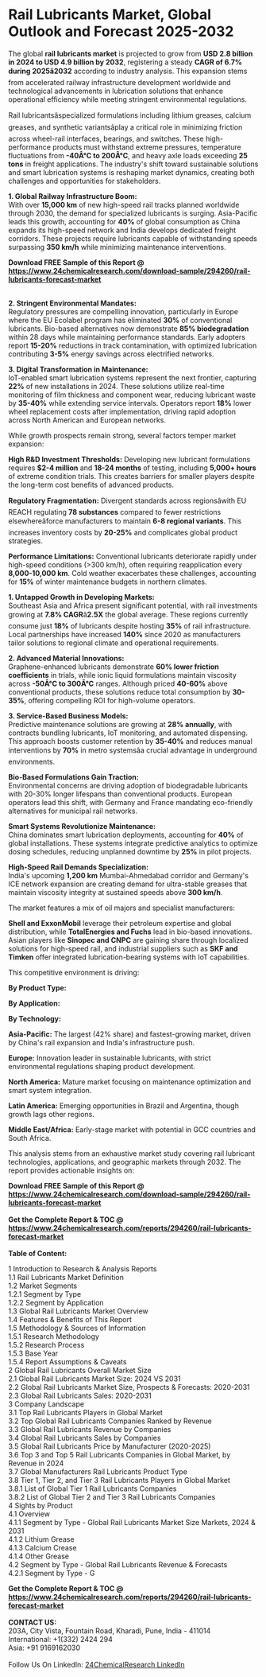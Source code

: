 <h1>Rail Lubricants Market, Global Outlook and Forecast 2025-2032</h1><p>The global <strong>rail lubricants market</strong> is projected to grow from <strong>USD 2.8 billion in 2024 to USD 4.9 billion by 2032</strong>, registering a steady <strong>CAGR of 6.7% during 2025â2032</strong> according to industry analysis. This expansion stems from accelerated railway infrastructure development worldwide and technological advancements in lubrication solutions that enhance operational efficiency while meeting stringent environmental regulations.</p><p>Rail lubricantsâspecialized formulations including lithium greases, calcium greases, and synthetic variantsâplay a critical role in minimizing friction across wheel-rail interfaces, bearings, and switches. These high-performance products must withstand extreme pressures, temperature fluctuations from <strong>-40Â°C to 200Â°C</strong>, and heavy axle loads exceeding <strong>25 tons</strong> in freight applications. The industry's shift toward sustainable solutions and smart lubrication systems is reshaping market dynamics, creating both challenges and opportunities for stakeholders.</p><p><strong>1. Global Railway Infrastructure Boom:</strong><br>
With over <strong>15,000 km</strong> of new high-speed rail tracks planned worldwide through 2030, the demand for specialized lubricants is surging. Asia-Pacific leads this growth, accounting for <strong>40%</strong> of global consumption as China expands its high-speed network and India develops dedicated freight corridors. These projects require lubricants capable of withstanding speeds surpassing <strong>350 km/h</strong> while minimizing maintenance interventions.</p><div><b>Download FREE Sample of this Report @ 
            <a href="https://www.24chemicalresearch.com/download-sample/294260/rail-lubricants-forecast-market">
            https://www.24chemicalresearch.com/download-sample/294260/rail-lubricants-forecast-market</a></b></div><br><p><strong>2. Stringent Environmental Mandates:</strong><br>
Regulatory pressures are compelling innovation, particularly in Europe where the EU Ecolabel program has eliminated <strong>30%</strong> of conventional lubricants. Bio-based alternatives now demonstrate <strong>85% biodegradation</strong> within 28 days while maintaining performance standards. Early adopters report <strong>15-20%</strong> reductions in track contamination, with optimized lubrication contributing <strong>3-5%</strong> energy savings across electrified networks.</p><p><strong>3. Digital Transformation in Maintenance:</strong><br>
IoT-enabled smart lubrication systems represent the next frontier, capturing <strong>22%</strong> of new installations in 2024. These solutions utilize real-time monitoring of film thickness and component wear, reducing lubricant waste by <strong>35-40%</strong> while extending service intervals. Operators report <strong>18%</strong> lower wheel replacement costs after implementation, driving rapid adoption across North American and European networks.</p><p>While growth prospects remain strong, several factors temper market expansion:</p><p><strong>High R&amp;D Investment Thresholds:</strong> Developing new lubricant formulations requires <strong>$2-4 million</strong> and <strong>18-24 months</strong> of testing, including <strong>5,000+ hours</strong> of extreme condition trials. This creates barriers for smaller players despite the long-term cost benefits of advanced products.</p><p><strong>Regulatory Fragmentation:</strong> Divergent standards across regionsâwith EU REACH regulating <strong>78 substances</strong> compared to fewer restrictions elsewhereâforce manufacturers to maintain <strong>6-8 regional variants</strong>. This increases inventory costs by <strong>20-25%</strong> and complicates global product strategies.</p><p><strong>Performance Limitations:</strong> Conventional lubricants deteriorate rapidly under high-speed conditions (&gt;300 km/h), often requiring reapplication every <strong>8,000-10,000 km</strong>. Cold weather exacerbates these challenges, accounting for <strong>15%</strong> of winter maintenance budgets in northern climates.</p><p><strong>1. Untapped Growth in Developing Markets:</strong><br>
Southeast Asia and Africa present significant potential, with rail investments growing at <strong>7.8% CAGR</strong>â<strong>2.5X</strong> the global average. These regions currently consume just <strong>18%</strong> of lubricants despite hosting <strong>35%</strong> of rail infrastructure. Local partnerships have increased <strong>140%</strong> since 2020 as manufacturers tailor solutions to regional climate and operational requirements.</p><p><strong>2. Advanced Material Innovations:</strong><br>
Graphene-enhanced lubricants demonstrate <strong>60% lower friction coefficients</strong> in trials, while ionic liquid formulations maintain viscosity across <strong>-50Â°C to 300Â°C</strong> ranges. Although priced <strong>40-60%</strong> above conventional products, these solutions reduce total consumption by <strong>30-35%</strong>, offering compelling ROI for high-volume operators.</p><p><strong>3. Service-Based Business Models:</strong><br>
Predictive maintenance solutions are growing at <strong>28% annually</strong>, with contracts bundling lubricants, IoT monitoring, and automated dispensing. This approach boosts customer retention by <strong>35-40%</strong> and reduces manual interventions by <strong>70%</strong> in metro systemsâa crucial advantage in underground environments.</p><p><strong>Bio-Based Formulations Gain Traction:</strong><br>
	Environmental concerns are driving adoption of biodegradable lubricants with 20-30% longer lifespans than conventional products. European operators lead this shift, with Germany and France mandating eco-friendly alternatives for municipal rail networks.</p><p><strong>Smart Systems Revolutionize Maintenance:</strong><br>
	China dominates smart lubrication deployments, accounting for <strong>40%</strong> of global installations. These systems integrate predictive analytics to optimize dosing schedules, reducing unplanned downtime by <strong>25%</strong> in pilot projects.</p><p><strong>High-Speed Rail Demands Specialization:</strong><br>
	India's upcoming <strong>1,200 km</strong> Mumbai-Ahmedabad corridor and Germany's ICE network expansion are creating demand for ultra-stable greases that maintain viscosity integrity at sustained speeds above <strong>300 km/h</strong>.</p><p>The market features a mix of oil majors and specialist manufacturers:</p><p><strong>Shell and ExxonMobil</strong> leverage their petroleum expertise and global distribution, while <strong>TotalEnergies and Fuchs</strong> lead in bio-based innovations. Asian players like <strong>Sinopec and CNPC</strong> are gaining share through localized solutions for high-speed rail, and industrial suppliers such as <strong>SKF and Timken</strong> offer integrated lubrication-bearing systems with IoT capabilities.</p><p>This competitive environment is driving:</p><p><strong>By Product Type:</strong></p><p><strong>By Application:</strong></p><p><strong>By Technology:</strong></p><p><strong>Asia-Pacific:</strong> The largest (42% share) and fastest-growing market, driven by China's rail expansion and India's infrastructure push.</p><p><strong>Europe:</strong> Innovation leader in sustainable lubricants, with strict environmental regulations shaping product development.</p><p><strong>North America:</strong> Mature market focusing on maintenance optimization and smart system integration.</p><p><strong>Latin America:</strong> Emerging opportunities in Brazil and Argentina, though growth lags other regions.</p><p><strong>Middle East/Africa:</strong> Early-stage market with potential in GCC countries and South Africa.</p><p>This analysis stems from an exhaustive market study covering rail lubricant technologies, applications, and geographic markets through 2032. The report provides actionable insights on:</p><div><b>Download FREE Sample of this Report @ 
            <a href="https://www.24chemicalresearch.com/download-sample/294260/rail-lubricants-forecast-market">
            https://www.24chemicalresearch.com/download-sample/294260/rail-lubricants-forecast-market</a></b></div><br><div><b>Get the Complete Report & TOC @ 
            <a href="https://www.24chemicalresearch.com/reports/294260/rail-lubricants-forecast-market">
            https://www.24chemicalresearch.com/reports/294260/rail-lubricants-forecast-market</a></b></div><br>
            <b>Table of Content:</b><p>1 Introduction to Research & Analysis Reports<br />
 1.1 Rail Lubricants Market Definition<br />
 1.2 Market Segments<br />
 1.2.1 Segment by Type<br />
 1.2.2 Segment by Application<br />
 1.3 Global Rail Lubricants Market Overview<br />
 1.4 Features & Benefits of This Report<br />
 1.5 Methodology & Sources of Information<br />
 1.5.1 Research Methodology<br />
 1.5.2 Research Process<br />
 1.5.3 Base Year<br />
 1.5.4 Report Assumptions & Caveats<br />
2 Global Rail Lubricants Overall Market Size<br />
 2.1 Global Rail Lubricants Market Size: 2024 VS 2031<br />
 2.2 Global Rail Lubricants Market Size, Prospects & Forecasts: 2020-2031<br />
 2.3 Global Rail Lubricants Sales: 2020-2031<br />
3 Company Landscape<br />
 3.1 Top Rail Lubricants Players in Global Market<br />
 3.2 Top Global Rail Lubricants Companies Ranked by Revenue<br />
 3.3 Global Rail Lubricants Revenue by Companies<br />
 3.4 Global Rail Lubricants Sales by Companies<br />
 3.5 Global Rail Lubricants Price by Manufacturer (2020-2025)<br />
 3.6 Top 3 and Top 5 Rail Lubricants Companies in Global Market, by Revenue in 2024<br />
 3.7 Global Manufacturers Rail Lubricants Product Type<br />
 3.8 Tier 1, Tier 2, and Tier 3 Rail Lubricants Players in Global Market<br />
 3.8.1 List of Global Tier 1 Rail Lubricants Companies<br />
 3.8.2 List of Global Tier 2 and Tier 3 Rail Lubricants Companies<br />
4 Sights by Product<br />
 4.1 Overview<br />
 4.1.1 Segment by Type - Global Rail Lubricants Market Size Markets, 2024 & 2031<br />
 4.1.2 Lithium Grease<br />
 4.1.3 Calcium Crease<br />
 4.1.4 Other Grease<br />
 4.2 Segment by Type - Global Rail Lubricants Revenue & Forecasts<br />
 4.2.1 Segment by Type - G</p><div><b>Get the Complete Report & TOC @ 
            <a href="https://www.24chemicalresearch.com/reports/294260/rail-lubricants-forecast-market">
            https://www.24chemicalresearch.com/reports/294260/rail-lubricants-forecast-market</a></b></div><br><b>CONTACT US:</b><br>
            203A, City Vista, Fountain Road, Kharadi, Pune, India - 411014<br>
            International: +1(332) 2424 294<br>
            Asia: +91 9169162030 <br><br>
            Follow Us On LinkedIn: <a href="https://www.linkedin.com/company/24chemicalresearch/">24ChemicalResearch LinkedIn</a>